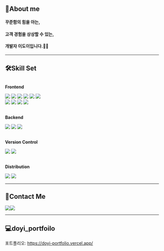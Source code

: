<div>
  

  
## 🧐About me
#### 꾸준함의 힘을 아는,
#### 고객 경험을 상상할 수 있는,
#### 개발자 이도이입니다.🏃‍♀️

*****  
</div>

## 🛠️Skill Set
<div style="display:flex; flex-direction:column; align-items:flex-start;">
    <!-- Frontend -->
    <p ><strong>Frontend</strong></p>
    <div>
        <img src="https://img.shields.io/badge/HTML5-E34F26?style=for-the-badge&logo=html5&logoColor=white"> 
        <img src="https://img.shields.io/badge/CSS3-1572B6?style=for-the-badge&logo=css3&logoColor=white"> 
       <img src="https://img.shields.io/badge/Sass-CC6699?style=for-the-badge&logo=sass&logoColor=white"> 
       <img src="	https://img.shields.io/badge/Tailwind_CSS-38B2AC?style=for-the-badge&logo=tailwind-css&logoColor=white"> 
        <img src="https://img.shields.io/badge/JavaScript-F7DF1E?style=for-the-badge&logo=JavaScript&logoColor=white"> 
        <img src="https://img.shields.io/badge/jQuery-0769AD?style=for-the-badge&logo=jquery&logoColor=white"> 
    </div>
<div>
        <img src="https://img.shields.io/badge/React-20232A?style=for-the-badge&logo=react&logoColor=61DAFB">
        <img src="https://img.shields.io/badge/React_Router-CA4245?style=for-the-badge&logo=react-router&logoColor=white">
        <img src="https://img.shields.io/badge/TypeScript-007ACC?style=for-the-badge&logo=typescript&logoColor=white">
        <img src="https://img.shields.io/badge/Next.js-000?logo=nextdotjs&logoColor=fff&style=for-the-badge">
    </div><br/>
     <p ><strong>Backend</strong></p>
    <div>
       <img src="https://img.shields.io/badge/Node.js-43853D?style=for-the-badge&logo=node.js&logoColor=white">       	
        <img src="https://img.shields.io/badge/Java-ED8B00?style=for-the-badge&logo=openjdk&logoColor=white"> 
        <img src="https://img.shields.io/badge/PHP-777BB4?style=for-the-badge&logo=php&logoColor=white"> 
    </div><br/>
   <p><strong>Version Control</strong></p>
    <div>
        <img src="https://img.shields.io/badge/GIT-E44C30?style=for-the-badge&logo=git&logoColor=white"> 
        <img src="https://img.shields.io/badge/GitHub-100000?style=for-the-badge&logo=github&logoColor=white"> 
    </div><br/>
    <p ><strong>Distribution</strong></p>
    <div>
        <img src="https://img.shields.io/badge/Netlify-00C7B7?style=for-the-badge&logo=netlify&logoColor=white"> 
        <img src="https://img.shields.io/badge/Vercel-000000?style=for-the-badge&logo=vercel&logoColor=white"> 
    </div>
</div>

*****  

##  📩Contact Me
<div style="display:flex; flex-direction:row;">
    <a href="https://instagram.com/2_doooo_2?igshid=MzMyNGUyNmU2YQ%3D%3D&utm_source=qr">
          <img src="https://img.shields.io/badge/Instagram-E4405F?style=for-the-badge&logo=instagram&logoColor=white"> 
    </a>
    <a href="https://2-doooo-2.tistory.com/">
          <img src="https://img.shields.io/badge/Blogger-FF5722?style=for-the-badge&logo=blogger&logoColor=white"> 
    </a>
</div>

*****  

 ##  💻doyi_portfoilo
 
 포트폴리오: <https://doyi-portfolio.vercel.app/>


